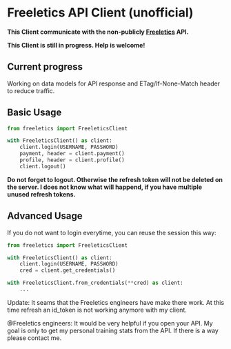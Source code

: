 # Freeletics API Client (unofficial)


**This Client communicate with the non-publicly [Freeletics](https://www.freeletics.com) API.**

**This Client is still in progress. Help is welcome!**

## Current progress

Working on data models for API response and ETag/If-None-Match header to reduce traffic.

## Basic Usage

```python
from freeletics import FreeleticsClient 

with FreeleticsClient() as client:
    client.login(USERNAME, PASSWORD)
    payment, header = client.payment()
    profile, header = client.profile()
    client.logout()
```

**Do not forget to logout. Otherwise the refresh token will not be deleted on the server. I does not know what will happend, if you have multiple unused refresh tokens.**

## Advanced Usage

If you do not want to login everytime, you can reuse the session this way:

```python
from freeletics import FreeleticsClient 

with FreeleticsClient() as client:
    client.login(USERNAME, PASSWORD)
    cred = client.get_credentials()

with FreeleticsClient.from_credentials(**cred) as client:
    ...
```

Update:
It seams that the Freeletics engineers have make there work. At this time refresh an id_token is not working anymore with my client. 

@Freeletics engineers:
It would be very helpful if you open your API. My goal  is only to get my personal training stats from the API. If there is a way please contact me.
